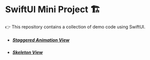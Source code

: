 # SwiftUI Mini Project 🏗️

👉 This repository contains a collection of demo code using SwiftUI.
- ##### [Staggered Animation View](https://github.com/hoangquangbao/SwiftUI_MiniProject/tree/StaggeredAnimatedView)
- ##### [Skeleton View](https://github.com/hoangquangbao/SwiftUI_MiniProject/tree/SkeletonView)
